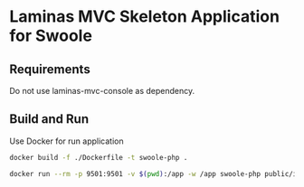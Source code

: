 # Laminas MVC Skeleton Application for Swoole

## Requirements

Do not use laminas-mvc-console as dependency.

## Build and Run

Use Docker for run application

```bash
docker build -f ./Dockerfile -t swoole-php .
```

```bash
docker run --rm -p 9501:9501 -v $(pwd):/app -w /app swoole-php public/index.php
```


